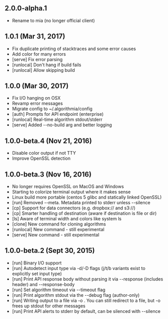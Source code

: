 ## 2.0.0-alpha.1
- Rename to mia (no longer official client)

## 1.0.1 (Mar 31, 2017)
- Fix duplicate printing of stacktraces and some error causes
- Add color for many errors
- [serve] Fix error parsing
- [runlocal] Don't hang if build fails
- [runlocal] Allow skipping build

## 1.0.0 (Mar 30, 2017)
- Fix I/O hanging on OSX
- Revamp error messages
- Migrate config to ~/.algorithmia/config
- [auth] Prompts for API endpoint (enterprise)
- [runlocal] Real-time algorithm stdout/stderr
- [serve] Added --no-build arg and better logging

## 1.0.0-beta.4 (Nov 21, 2016)
- Disable color output if not TTY
- Improve OpenSSL detection

## 1.0.0-beta.3 (Nov 16, 2016)

- No longer requires OpenSSL on MacOS and Windows
- Starting to colorize terminal output where it makes sense
- Linux build more portable (centos 5 glibc and statically linked OpenSSL)
- [run] Removed --meta. Metadata printed to stderr unless --silence
- [cp] Support for data connectors (e.g. dropbox:// and s3://)
- [cp] Smarter handling of destination (aware if destination is file or dir)
- [ls] Aware of terminal width and colors like system ls
- [clone] New command for cloning algorithms
- [runlocal] New command - still experimental
- [serve] New command - still experimental

## 1.0.0-beta.2  (Sept 30, 2015)
- [run] Binary I/O support
- [run] Autodetect input type via -d/-D flags (j/t/b variants exist to explicitly set input type)
- [run] Print API response body without parsing it via --response (includes header) and --response-body
- [run] Set algorithm timeout via --timeout flag
- [run] Print algorithm stdout via the --debug flag (author-only)
- [run] Writing output to a file via -o <outfile>. You can still redirect to a file, but -o frees up stdout for other messages
- [run] Print API alerts to stderr by default, can be silenced with --silence
